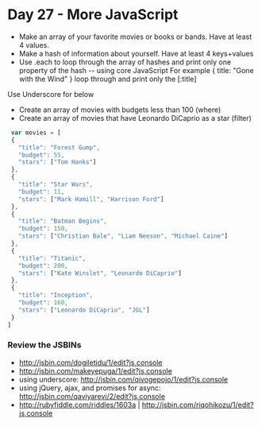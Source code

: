 # Day 27 - More JavaScript

* Make an array of your favorite movies or books or bands. Have at least 4
  values.
* Make a hash of information about yourself. Have at least 4 keys+values
* Use .each to loop through the array of hashes and print only one property of the hash -- using core JavaScript
  For example { title: "Gone with the Wind" } loop through and print only the [:title]

Use Underscore for below

* Create an array of movies with budgets less than 100 (where)
* Create an array of movies that have Leonardo DiCaprio as a star (filter)

```js
 var movies = [
 {
   "title": "Forest Gump",
   "budget": 55,
   "stars": ["Tom Hanks"]
 },
 {
   "title": "Star Wars",
   "budget": 11,
   "stars": ["Mark Hamill", "Harrison Ford"]
 },
 {
   "title": "Batman Begins",
   "budget": 150,
   "stars": ["Christian Bale", "Liam Neeson", "Michael Caine"]
 },
 {
   "title": "Titanic",
   "budget": 200,
   "stars": ["Kate Winslet", "Leonardo DiCaprio"]
 },
 {
   "title": "Inception",
   "budget": 160,
   "stars": ["Leonardo DiCaprio", "JGL"]
 }
]
```


### Review the JSBINs

* http://jsbin.com/dogiletidu/1/edit?js,console
* http://jsbin.com/makeyepuga/1/edit?js,console
* using underscore: http://jsbin.com/qivogepojo/1/edit?js,console
* using jQuery, ajax, and promises for async: http://jsbin.com/qaviyarevi/2/edit?js,console
* http://rubyfiddle.com/riddles/1603a | http://jsbin.com/riqohikozu/1/edit?js,console
